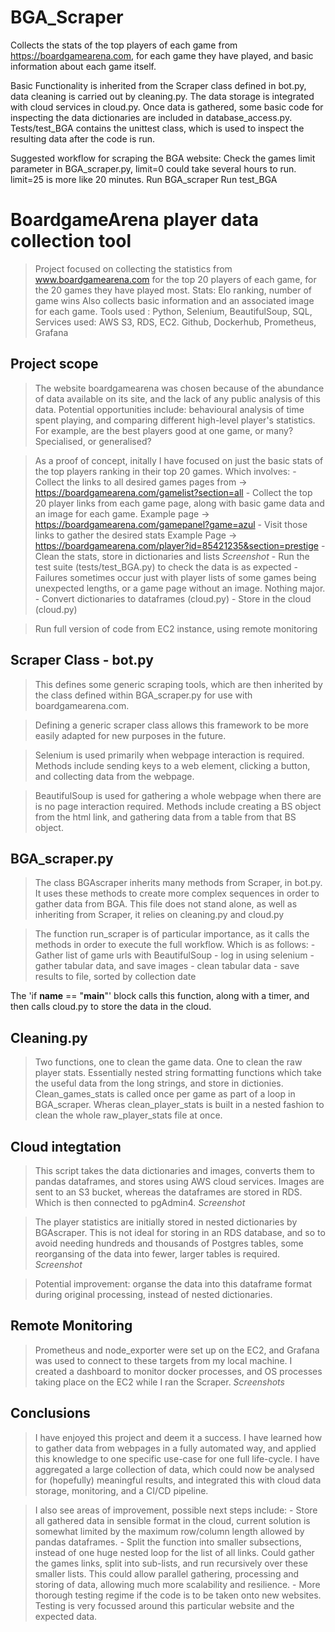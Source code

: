 # BGA_Scraper 
Collects the stats of the top players of each 
game from https://boardgamearena.com, for each game they have played,
and basic information about each game itself. 

Basic Functionality is inherited from the Scraper class defined in bot.py, 
data cleaning is carried out by cleaning.py.
The data storage is integrated with cloud services in cloud.py.
Once data is gathered, some basic code for inspecting the data 
dictionaries are included in database_access.py.
Tests/test_BGA contains the unittest class, which is used to inspect
the resulting data after the code is run.


Suggested workflow for scraping the BGA website:
Check the games limit parameter in BGA_scraper.py, 
limit=0 could take several hours to run. limit=25 is more like 20 minutes.
Run BGA_scraper
Run test_BGA

# BoardgameArena player data collection tool

> Project focused on collecting the statistics from www.boardgamearena.com for the top 20 players of each game, for the 20 games they have played most. 
> Stats: Elo ranking, number of game wins
> Also collects basic information and an associated image for each game.
> Tools used : Python, Selenium, BeautifulSoup, SQL, 
> Services used: AWS S3, RDS, EC2. Github, Dockerhub, Prometheus, Grafana

## Project scope

> The website boardgamearena was chosen because of the abundance of data available on its site, and the lack of any public analysis of this data. Potential opportunities include: behavioural analysis of time spent playing, and comparing different high-level player's statistics. For example, are the best players good at one game, or many? Specialised, or generalised?

> As a proof of concept, initally I have focused on just the basic stats of the top players ranking in their top 20 games. 
> Which involves:
    - Collect the links to all desired games pages from -> https://boardgamearena.com/gamelist?section=all
    - Collect the top 20 player links from each game page, along with basic game data and an image for each game.
        Example page -> https://boardgamearena.com/gamepanel?game=azul
    - Visit those links to gather the desired stats
        Example Page -> https://boardgamearena.com/player?id=85421235&section=prestige
    - Clean the stats, store in dictionaries and lists
        *Screenshot* 
    - Run the test suite (tests/test_BGA.py) to check the data is as expected
        - Failures sometimes occur just with player lists of some games being unexpected lengths, or a game page without an image. Nothing major.
    - Convert dictionaries to dataframes (cloud.py)
    - Store in the cloud (cloud.py)

> Run full version of code from EC2 instance, using remote monitoring

## Scraper Class - bot.py

> This defines some generic scraping tools, which are then inherited by the class defined within BGA_scraper.py for use with boardgamearena.com. 

> Defining a generic scraper class allows this framework to be more easily adapted for new purposes in the future.

> Selenium is used primarily when webpage interaction is required. Methods include sending keys to a web element, clicking a button, and collecting data from the webpage.

> BeautifulSoup is used for gathering a whole webpage when there are is no page interaction required. Methods include creating a BS object from the html link, and gathering data from a table from that BS object.


## BGA_scraper.py

> The class BGAscraper inherits many methods from Scraper, in bot.py. It uses these methods to create more complex sequences in order to gather data from BGA. This file does not stand alone, as well as inheriting from Scraper, it relies on cleaning.py and cloud.py

> The function run_scraper is of particular importance, as it calls the methods in order to execute the full workflow. Which is as follows:
    - Gather list of game urls with BeautifulSoup
    - log in using selenium
    - gather tabular data, and save images
    - clean tabular data
    - save results to file, sorted by collection date

The 'if __name__ == "__main__"' block calls this function, along with a timer, and then calls cloud.py to store the data in the cloud.

## Cleaning.py

> Two functions, one to clean the game data. One to clean the raw player stats.
> Essentially nested string formatting functions which take the useful data from the long strings, and store in dictionies.
Clean_games_stats is called once per game as part of a loop in BGA_scraper. Wheras clean_player_stats is built in a nested fashion to clean the whole raw_player_stats file at once.

## Cloud integtation
> This script takes the data dictionaries and images, converts them to pandas dataframes, and stores using AWS cloud services. Images are sent to an S3 bucket, whereas the dataframes are stored in RDS. Which is then connected to pgAdmin4.
*Screenshot*

> The player statistics are initially stored in nested dictionaries by BGAscraper. This is not ideal for storing in an RDS database, and so to avoid needing hundreds and thousands of Postgres tables, some reorgansing of the data into fewer, larger tables is required.
*Screenshot*

> Potential improvement: organse the data into this dataframe format during original processing, instead of nested dictionaries. 

## Remote Monitoring
> Prometheus and node_exporter were set up on the EC2, and Grafana was used to connect to these targets from my local machine. I created a dashboard to monitor docker processes, and OS processes taking place on the EC2 while I ran the Scraper.
*Screenshots*

## Conclusions

> I have enjoyed this project and deem it a success. I have learned how to gather data from webpages in a fully automated way, and applied this knowledge to one specific use-case for one full life-cycle. I have aggregated a large collection of data, which could now be analysed for (hopefully) meaningful results, and integrated this with cloud data storage, monitoring, and a CI/CD pipeline.

> I also see areas of improvement, possible next steps include:
    - Store all gathered data in sensible format in the cloud, current solution is somewhat limited by the maximum row/column length allowed by pandas dataframes.
    - Split the function into smaller subsections, instead of one huge nested loop for the list of all links. Could gather the games links, split into sub-lists, and run recursively over these smaller lists. This could allow parallel gathering, processing and storing of data, allowing much more scalability and resilience.
    - More thorough testing regime if the code is to be taken onto new websites. Testing is very focussed around this particular website and the expected data.

